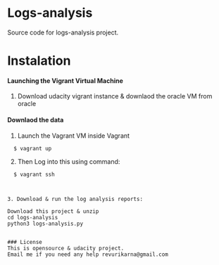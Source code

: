 # Logs-analysis
Source code for logs-analysis project.

# Instalation

#### Launching the Vigrant Virtual Machine
  1. Download udacity vigrant instance & downlaod the oracle VM from oracle  

#### Downlaod the data
  1. Launch the Vagrant VM inside Vagrant 
  
  ```
    $ vagrant up
  ```
  2. Then Log into this using command:
  
  ```
    $ vagrant ssh
  ```
  ```
  
  
  3. Download & run the log analysis reports:
  
  ```
	Download this project & unzip 
    cd logs-analysis
    python3 logs-analysis.py
  ```

### License
This is opensource & udacity project.
Email me if you need any help revurikarna@gmail.com

